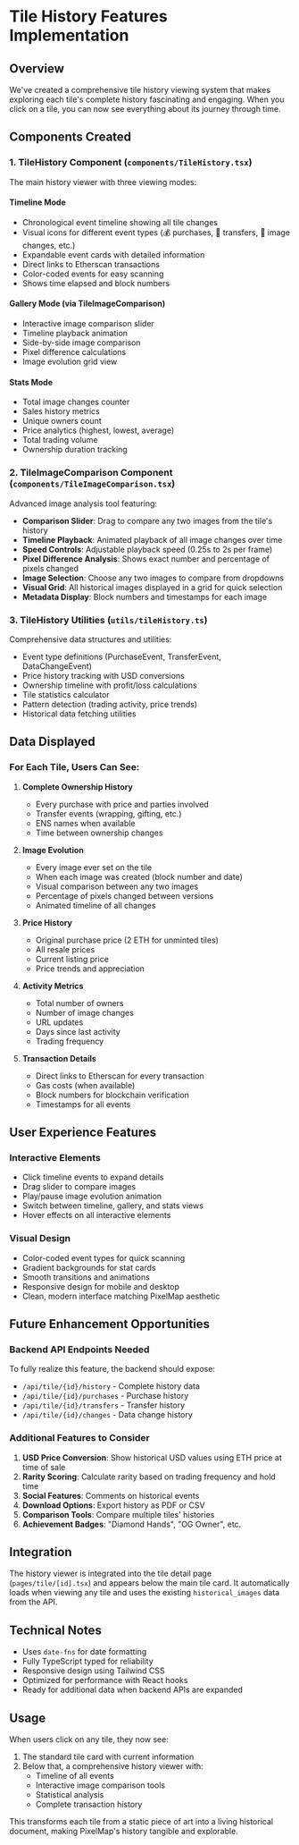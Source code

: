 # Tile History Features Implementation

## Overview
We've created a comprehensive tile history viewing system that makes exploring each tile's complete history fascinating and engaging. When you click on a tile, you can now see everything about its journey through time.

## Components Created

### 1. TileHistory Component (`components/TileHistory.tsx`)
The main history viewer with three viewing modes:

#### Timeline Mode
- Chronological event timeline showing all tile changes
- Visual icons for different event types (💰 purchases, 🔄 transfers, 🎨 image changes, etc.)
- Expandable event cards with detailed information
- Direct links to Etherscan transactions
- Color-coded events for easy scanning
- Shows time elapsed and block numbers

#### Gallery Mode (via TileImageComparison)
- Interactive image comparison slider
- Timeline playback animation
- Side-by-side image comparison
- Pixel difference calculations
- Image evolution grid view

#### Stats Mode
- Total image changes counter
- Sales history metrics
- Unique owners count
- Price analytics (highest, lowest, average)
- Total trading volume
- Ownership duration tracking

### 2. TileImageComparison Component (`components/TileImageComparison.tsx`)
Advanced image analysis tool featuring:

- **Comparison Slider**: Drag to compare any two images from the tile's history
- **Timeline Playback**: Animated playback of all image changes over time
- **Speed Controls**: Adjustable playback speed (0.25s to 2s per frame)
- **Pixel Difference Analysis**: Shows exact number and percentage of pixels changed
- **Image Selection**: Choose any two images to compare from dropdowns
- **Visual Grid**: All historical images displayed in a grid for quick selection
- **Metadata Display**: Block numbers and timestamps for each image

### 3. TileHistory Utilities (`utils/tileHistory.ts`)
Comprehensive data structures and utilities:

- Event type definitions (PurchaseEvent, TransferEvent, DataChangeEvent)
- Price history tracking with USD conversions
- Ownership timeline with profit/loss calculations
- Tile statistics calculator
- Pattern detection (trading activity, price trends)
- Historical data fetching utilities

## Data Displayed

### For Each Tile, Users Can See:

1. **Complete Ownership History**
   - Every purchase with price and parties involved
   - Transfer events (wrapping, gifting, etc.)
   - ENS names when available
   - Time between ownership changes

2. **Image Evolution**
   - Every image ever set on the tile
   - When each image was created (block number and date)
   - Visual comparison between any two images
   - Percentage of pixels changed between versions
   - Animated timeline of all changes

3. **Price History**
   - Original purchase price (2 ETH for unminted tiles)
   - All resale prices
   - Current listing price
   - Price trends and appreciation

4. **Activity Metrics**
   - Total number of owners
   - Number of image changes
   - URL updates
   - Days since last activity
   - Trading frequency

5. **Transaction Details**
   - Direct links to Etherscan for every transaction
   - Gas costs (when available)
   - Block numbers for blockchain verification
   - Timestamps for all events

## User Experience Features

### Interactive Elements
- Click timeline events to expand details
- Drag slider to compare images
- Play/pause image evolution animation
- Switch between timeline, gallery, and stats views
- Hover effects on all interactive elements

### Visual Design
- Color-coded event types for quick scanning
- Gradient backgrounds for stat cards
- Smooth transitions and animations
- Responsive design for mobile and desktop
- Clean, modern interface matching PixelMap aesthetic

## Future Enhancement Opportunities

### Backend API Endpoints Needed
To fully realize this feature, the backend should expose:
- `/api/tile/{id}/history` - Complete history data
- `/api/tile/{id}/purchases` - Purchase history
- `/api/tile/{id}/transfers` - Transfer history
- `/api/tile/{id}/changes` - Data change history

### Additional Features to Consider
1. **USD Price Conversion**: Show historical USD values using ETH price at time of sale
2. **Rarity Scoring**: Calculate rarity based on trading frequency and hold time
3. **Social Features**: Comments on historical events
4. **Download Options**: Export history as PDF or CSV
5. **Comparison Tools**: Compare multiple tiles' histories
6. **Achievement Badges**: "Diamond Hands", "OG Owner", etc.

## Integration

The history viewer is integrated into the tile detail page (`pages/tile/[id].tsx`) and appears below the main tile card. It automatically loads when viewing any tile and uses the existing `historical_images` data from the API.

## Technical Notes

- Uses `date-fns` for date formatting
- Fully TypeScript typed for reliability
- Responsive design using Tailwind CSS
- Optimized for performance with React hooks
- Ready for additional data when backend APIs are expanded

## Usage

When users click on any tile, they now see:
1. The standard tile card with current information
2. Below that, a comprehensive history viewer with:
   - Timeline of all events
   - Interactive image comparison tools
   - Statistical analysis
   - Complete transaction history

This transforms each tile from a static piece of art into a living historical document, making PixelMap's history tangible and explorable.